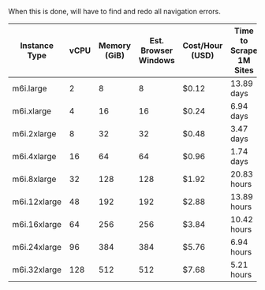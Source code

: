 When this is done, will have to find and redo all navigation errors.

| Instance Type | vCPU | Memory (GiB) | Est. Browser Windows | Cost/Hour (USD) | Time to Scrape 1M Sites | Total Cost |
|---------------|------|--------------|----------------------|-----------------|-------------------------|------------|
| m6i.large | 2 | 8 | 8 | $0.12 | 13.89 days | $40.03 |
| m6i.xlarge | 4 | 16 | 16 | $0.24 | 6.94 days | $40.03 |
| m6i.2xlarge | 8 | 32 | 32 | $0.48 | 3.47 days | $40.03 |
| m6i.4xlarge | 16 | 64 | 64 | $0.96 | 1.74 days | $40.03 |
| m6i.8xlarge | 32 | 128 | 128 | $1.92 | 20.83 hours | $40.00 |
| m6i.12xlarge | 48 | 192 | 192 | $2.88 | 13.89 hours | $40.00 |
| m6i.16xlarge | 64 | 256 | 256 | $3.84 | 10.42 hours | $40.00 |
| m6i.24xlarge | 96 | 384 | 384 | $5.76 | 6.94 hours | $39.97 |
| m6i.32xlarge | 128 | 512 | 512 | $7.68 | 5.21 hours | $40.00 |
